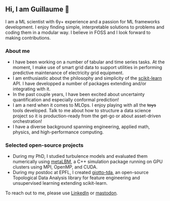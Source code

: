 ## Hi, I am Guillaume 👋

I am a ML scientist with 6y+ experience and a passion for ML frameworks development. I enjoy finding simple, interpretable solutions to problems and coding them in a modular way. I believe in FOSS and I look forward to making contributions.

### About me
- I have been working on a number of tabular and time series tasks. At the moment, I make use of smart grid data to support utilities in performing predictive maintenance of electricity grid equipment.
- I am enthusiastic about the philosophy and simplicity of the [scikit-learn](github.com/scikit-learn/scikit-learn) API. I have developped a number of packages extending and/or integrating with it.
- In the past couple years, I have been excited about uncertainty quantification and especially conformal prediction!
- I am a nerd when it comes to MLOps. I enjoy playing with all the ~~toys~~ tools developed. Talk to me about how to structure a data science project so it is production-ready from the get-go or about asset-driven orchestration! 
- I have a diverse background spanning engineering, applied math, physics, and high-performance computing.

### Selected open-source projects
- During my PhD, I studied turbulence models and evaluated them numerically using [metaLBM](github.com/gtauzin/metaLBM), a C++ simulation package running on GPU clusters using MPI, OpenMP, and CUDA.
- During my postdoc at EPFL, I created [giotto-tda](github.com/giotto-ai/giotto-tda), an open-source Topological Data Analysis library for feature engineering and unsupervised learning extending scikit-learn.

To reach out to me, please use [LinkedIn](https://www.linkedin.com/in/gtauzin/) or [mastodon](https://sigmoid.social/@gtauzin).

<!--
**gtauzin/gtauzin** is a ✨ _special_ ✨ repository because its `README.md` (this file) appears on your GitHub profile.

Here are some ideas to get you started:

- 🔭 I’m currently working on ...
- 🌱 I’m currently learning ...
- 👯 I’m looking to collaborate on ...
- 🤔 I’m looking for help with ...
- 💬 Ask me about ...
- 📫 How to reach me: ...
- 😄 Pronouns: ...
- ⚡ Fun fact: ...
-->

